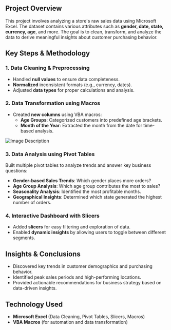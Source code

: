 ## **Project Overview**  
This project involves analyzing a store's raw sales data using Microsoft Excel. The dataset contains various attributes such as **gender, date, state, currency, age**, and more. The goal is to clean, transform, and analyze the data to derive meaningful insights about customer purchasing behavior.  

## **Key Steps & Methodology**  

### **1. Data Cleaning & Preprocessing**  
- Handled **null values** to ensure data completeness.  
- **Normalized** inconsistent formats (e.g., currency, dates).  
- Adjusted **data types** for proper calculations and analysis.  

### **2. Data Transformation using Macros**  
- Created **new columns** using VBA macros:  
  - **Age Groups**: Categorized customers into predefined age brackets.  
  - **Month of the Year**: Extracted the month from the date for time-based analysis.

 ![Image Description](Main/Excel_sheet.png)


### **3. Data Analysis using Pivot Tables**  
Built multiple pivot tables to analyze trends and answer key business questions:  
- **Gender-based Sales Trends**: Which gender places more orders?  
- **Age Group Analysis**: Which age group contributes the most to sales?  
- **Seasonality Analysis**: Identified the most profitable months.  
- **Geographical Insights**: Determined which state generated the highest number of orders.  

### **4. Interactive Dashboard with Slicers**  
- Added **slicers** for easy filtering and exploration of data.  
- Enabled **dynamic insights** by allowing users to toggle between different segments.  

## **Insights & Conclusions**  
- Discovered key trends in customer demographics and purchasing behavior.  
- Identified peak sales periods and high-performing locations.  
- Provided actionable recommendations for business strategy based on data-driven insights.  

## **Technology Used**  
- **Microsoft Excel** (Data Cleaning, Pivot Tables, Slicers, Macros)  
- **VBA Macros** (for automation and data transformation)  

